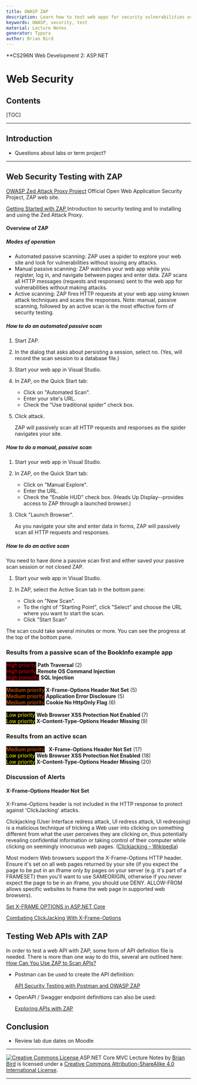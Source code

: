 ```yaml
---
title: OWASP ZAP
description: Learn how to test web apps for security vulnerabilities using ZAP.
keywords: OWASP, security, test
material: Lecture Notes
generator: Typora
author: Brian Bird
---
```


**CS296N Web Development 2: ASP.NET        

<h1>Web Security</h1>

<h2>Contents</h2>

[TOC]

------

## Introduction

- Questions about labs or term project?

------



## Web Security Testing with ZAP

[OWASP Zed Attack Proxy Project](https://www.owasp.org/index.php/OWASP_Zed_Attack_Proxy_Project) 
Official Open Web Application Security Project, ZAP web site.

[Getting Started with ZAP
](https://www.zaproxy.org/getting-started/)Introduction to security testing and to installing and using the Zed Attack Proxy.[
](https://www.zaproxy.org/getting-started/)

#### Overview of ZAP

##### Modes of operation 

- Automated passive scanning: ZAP uses a spider to explore your web site and look for vulnerabilities without issuing any attacks.
- Manual passive scanning: ZAP watches your web app while you register, log in, and navigate between pages and enter data. ZAP scans all HTTP messages (requests and responses) sent to the web app for vulnerabilities without making attacks.
- Active scanning: ZAP fires HTTP requests at your web app using known attack techniques and scans the responses.
  Note: manual, passive scanning, followed by an active scan is the most effective form of security testing.

##### How to do an automated passive scan 

1. Start ZAP.
2. In the dialog that asks about persisting a session, select no. (Yes, will record the scan session to a database file.)
3. Start your web app in Visual Studio.
4. In ZAP, on the Quick Start tab:
   - Click on "Automated Scan".
   - Enter your site's URL.
   - Check the "Use traditional spider" check box.
6. Click attack. 
  
   ZAP will passively scan all HTTP requests and responses as the spider navigates your site.

##### How to do a manual, passive scan 

1. Start your web app in Visual Studio.
2. In ZAP, on the Quick Start tab:
   - Click on "Manual Explore".
   - Enter the URL.
   - Check the "Enable HUD" check box. (Heads Up Display--provides access to ZAP through a launched browser.)
3. Click "Launch Browser". 
  
   As you navigate your site and enter data in forms, ZAP will passively scan all HTTP requests and responses.

##### How to do an active scan 

You need to have done a passive scan first and either saved your passive scan session or not closed ZAP.

1. Start your web app in Visual Studio.

2. In ZAP, select the Active Scan tab in the bottom pane:

   - Click on "New Scan".
   - To the right of "Starting Point", click "Select" and choose the URL where you want to start the scan.
   - Click "Start Scan"

The scan could take several minutes or more. You can see the progress at the top of the bottom pane.

### Results from a passive scan of the BookInfo example app

<span style="color:#ff0000; background-color:black;">High
            priority</span> <b>Path Traversal</b> (2) <br>
<span style="color:#ff0000; background-color:black;">High
            priority</span> <b>Remote OS Command Injection</b><br>
<span style="color:#ff0000; background-color:black;">High
            poriority</span> <b>SQL Injection</b><br>
          <br>
<span style="color:#ff6600; background-color:black;">Medium
            priority</span> <b>X-Frame-Options Header Not Set</b> (5) <br>
<span style="color:#ff6600; background-color:black;">Medium
            priority</span> <b>Application Error Disclosure</b> (5)<br>
<span style="color:#ff6600; background-color:black;">Medium
            priority</span> <b>Cookie No HttpOnly Flag</b> (6)<br>
          <br>
<span style="color:#ffff00; background-color:#000000;">Low
            priority</span> <b>Web Browser XSS Protection Not Enabled </b>(7)<br>
<span style="color:#ffff00; background-color:black;">Low
            priority</span> <b>X-Content-Type-Options Header Missing </b>(9)



### Results from an active scan

<span style="color:#ff6600; background-color:black;">Medium priority</span> &nbsp; <b> X-Frame-Options Header Not Set</b> (17)<br>
<span style="color:#ffff00; background-color:black;">Low priority</span> <b>Web Browser XSS Protection Not Enabled</b> (18)<br>
<span style="color:#ffff00; background-color:black;">Low priority</span> <b> X-Content-Type-Options Header Missing</b> (20)



### Discussion of Alerts

#### X-Frame-Options Header Not Set

X-Frame-Options header is not included in the HTTP response to protect against 'ClickJacking' attacks.

Clickjacking (User Interface redress attack, UI redress attack, UI redressing) is a malicious technique of tricking a Web user into clicking on something different from what the user perceives they are clicking on, thus potentially revealing confidential information or taking control of their computer while clicking on seemingly innocuous web pages. ([Clickjacking - Wikipedia](https://en.wikipedia.org/wiki/Clickjacking))

Most modern Web browsers support the X-Frame-Options HTTP header. Ensure it's set on all web pages returned by your site (if you expect the page to be put in an iframe only by pages on your server (e.g. it's part of a FRAMESET) then you'll want to use SAMEORIGIN, otherwise if you never expect the page to be in an iframe, you should use DENY. ALLOW-FROM allows specific websites to frame the web page in supported web browsers).

[Set X-FRAME OPTIONS in ASP.NET Core](https://dotnetcoretutorials.com/2017/01/08/set-x-frame-options-asp-net-core/)

[Combating ClickJacking With X-Frame-Options](https://blogs.msdn.microsoft.com/ieinternals/2010/03/30/combating-clickjacking-with-x-frame-options/)



## Testing Web APIs with ZAP

In order to test a web API with ZAP, some form of API definition file is needed. There is more than one way to do this, several are outlined here: [How Can You Use ZAP to Scan APIs?](https://www.zaproxy.org/faq/how-can-you-use-zap-to-scan-apis/)

- Postman can be used to create the API definition: 

  [API Security Testing with Postman and OWASP ZAP](https://thetesttherapist.com/2022/02/13/api-security-testing-with-postman-and-owasp-zap)

- OpenAPI / Swagger endpoint definitions can also be used:

  [Exploring APIs with ZAP](https://www.zaproxy.org/blog/2017-04-03-exploring-apis-with-zap/)

  

## Conclusion

- Review lab due dates on Moodle

  

------

[![Creative Commons License](https://i.creativecommons.org/l/by-sa/4.0/88x31.png) ](http://creativecommons.org/licenses/by-sa/4.0/)
ASP.NET Core MVC Lecture Notes by [Brian Bird](https://profbird.dev) is licensed under a [Creative Commons Attribution-ShareAlike 4.0 International License](http://creativecommons.org/licenses/by-sa/4.0/). 

------